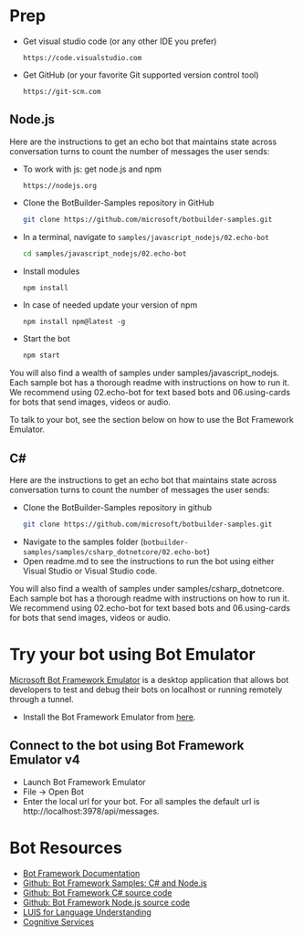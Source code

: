 # Prep

- Get visual studio code (or any other IDE you prefer)
    ```http
    https://code.visualstudio.com
    ```
- Get GitHub (or your favorite Git supported version control tool)
    ```http
    https://git-scm.com
    ```

## Node.js

Here are the instructions to get an echo bot that maintains state across conversation turns to count the number of messages the user sends:

- To work with js: get node.js and npm  
    ```http
    https://nodejs.org
    ```
- Clone the BotBuilder-Samples repository in GitHub
    ```bash
    git clone https://github.com/microsoft/botbuilder-samples.git
    ```
- In a terminal, navigate to `samples/javascript_nodejs/02.echo-bot`
    ```bash
    cd samples/javascript_nodejs/02.echo-bot
    ```
- Install modules
    ```bash
    npm install
    ```
- In case of needed update your version of npm 
    ```http
    npm install npm@latest -g
    ```
- Start the bot
    ```bash
    npm start
    ```

You will also find a wealth of samples under samples/javascript_nodejs. Each sample bot has a thorough readme with instructions on how to run it. We recommend using 02.echo-bot for text based bots and 06.using-cards for bots that send images, videos or audio. 

To talk to your bot, see the section below on how to use the Bot Framework Emulator.

## C&#35;

Here are the instructions to get an echo bot that maintains state across conversation turns to count the number of messages the user sends:

- Clone the BotBuilder-Samples repository in github
    ```bash
    git clone https://github.com/microsoft/botbuilder-samples.git
    ```
- Navigate to the samples folder (`botbuilder-samples/samples/csharp_dotnetcore/02.echo-bot`) 
- Open readme.md to see the instructions to run the bot using either Visual Studio or Visual Studio code.

You will also find a wealth of samples under samples/csharp_dotnetcore. Each sample bot has a thorough readme with instructions on how to run it. We recommend using 02.echo-bot for text based bots and 06.using-cards for bots that send images, videos or audio. 

# Try your bot using Bot Emulator

[Microsoft Bot Framework Emulator](https://docs.microsoft.com/en-us/azure/bot-service/bot-service-debug-emulator?view=azure-bot-service-4.0) is a desktop application that allows bot developers to test and debug their bots on localhost or running remotely through a tunnel.

- Install the Bot Framework Emulator from [here](https://github.com/Microsoft/BotFramework-Emulator/releases).

## Connect to the bot using Bot Framework Emulator **v4**
- Launch Bot Framework Emulator
- File -> Open Bot 
- Enter the local url for your bot. For all samples the default url is http://localhost:3978/api/messages.

# Bot Resources

* [Bot Framework Documentation](https://docs.microsoft.com/en-us/azure/bot-service/?view=azure-bot-service-4.0)
* [Github: Bot Framework Samples: C# and Node.js](https://github.com/Microsoft/BotBuilder-Samples)
* [Github: Bot Framework C# source code](https://github.com/Microsoft/botbuilder-dotnet)
* [Github: Bot Framework Node.js source code](https://github.com/Microsoft/botbuilder-js)
* [LUIS for Language Understanding](https://www.luis.ai/)
* [Cognitive Services](https://azure.microsoft.com/en-us/services/cognitive-services/)
